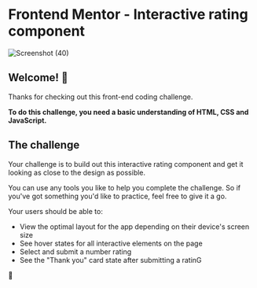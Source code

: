 # Frontend Mentor - Interactive rating component
![Screenshot (40)](https://user-images.githubusercontent.com/94789102/222104104-6b2c6e07-af49-4a38-b10a-7e11384eac44.png)
## Welcome! 👋

Thanks for checking out this front-end coding challenge.

**To do this challenge, you need a basic understanding of HTML, CSS and JavaScript.**

## The challenge

Your challenge is to build out this interactive rating component and get it looking as close to the design as possible.

You can use any tools you like to help you complete the challenge. So if you've got something you'd like to practice, feel free to give it a go.

Your users should be able to:

- View the optimal layout for the app depending on their device's screen size
- See hover states for all interactive elements on the page
- Select and submit a number rating
- See the "Thank you" card state after submitting a ratinG

 🚀


